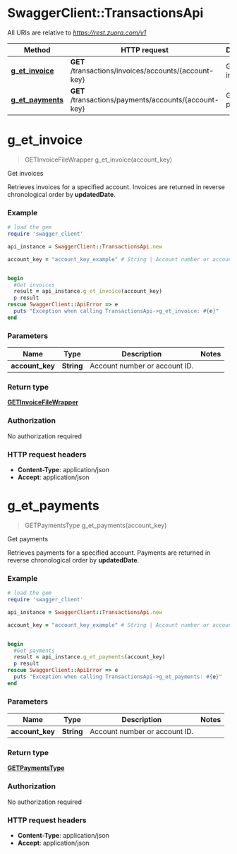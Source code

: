 # SwaggerClient::TransactionsApi

All URIs are relative to *https://rest.zuora.com/v1*

Method | HTTP request | Description
------------- | ------------- | -------------
[**g_et_invoice**](TransactionsApi.md#g_et_invoice) | **GET** /transactions/invoices/accounts/{account-key} | Get invoices
[**g_et_payments**](TransactionsApi.md#g_et_payments) | **GET** /transactions/payments/accounts/{account-key} | Get payments


# **g_et_invoice**
> GETInvoiceFileWrapper g_et_invoice(account_key)

Get invoices

Retrieves invoices for a specified account.  Invoices are returned in reverse chronological order by **updatedDate**. 

### Example
```ruby
# load the gem
require 'swagger_client'

api_instance = SwaggerClient::TransactionsApi.new

account_key = "account_key_example" # String | Account number or account ID. 


begin
  #Get invoices
  result = api_instance.g_et_invoice(account_key)
  p result
rescue SwaggerClient::ApiError => e
  puts "Exception when calling TransactionsApi->g_et_invoice: #{e}"
end
```

### Parameters

Name | Type | Description  | Notes
------------- | ------------- | ------------- | -------------
 **account_key** | **String**| Account number or account ID.  | 

### Return type

[**GETInvoiceFileWrapper**](GETInvoiceFileWrapper.md)

### Authorization

No authorization required

### HTTP request headers

 - **Content-Type**: application/json
 - **Accept**: application/json



# **g_et_payments**
> GETPaymentsType g_et_payments(account_key)

Get payments

Retrieves payments for a specified account. Payments are returned in reverse chronological order by **updatedDate**. 

### Example
```ruby
# load the gem
require 'swagger_client'

api_instance = SwaggerClient::TransactionsApi.new

account_key = "account_key_example" # String | Account number or account ID.


begin
  #Get payments
  result = api_instance.g_et_payments(account_key)
  p result
rescue SwaggerClient::ApiError => e
  puts "Exception when calling TransactionsApi->g_et_payments: #{e}"
end
```

### Parameters

Name | Type | Description  | Notes
------------- | ------------- | ------------- | -------------
 **account_key** | **String**| Account number or account ID. | 

### Return type

[**GETPaymentsType**](GETPaymentsType.md)

### Authorization

No authorization required

### HTTP request headers

 - **Content-Type**: application/json
 - **Accept**: application/json



